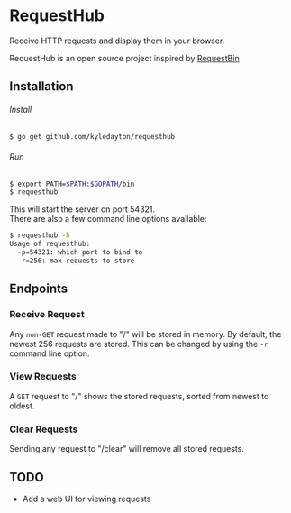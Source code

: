 # RequestHub
Receive HTTP requests and display them in your browser.

RequestHub is an open source project inspired by [RequestBin](http://requestb.in)

## Installation
###### Install
```bash
$ go get github.com/kyledayton/requesthub
```

###### Run
```bash
$ export PATH=$PATH:$GOPATH/bin
$ requesthub
```

This will start the server on port 54321.  
There are also a few command line options available:
```bash
$ requesthub -h
Usage of requesthub:
  -p=54321: which port to bind to
  -r=256: max requests to store
```

## Endpoints
### Receive Request
Any `non-GET` request made to "/" will be stored in memory. By default, the newest 256 requests are stored. This can be changed by using the `-r` command line option.

### View Requests
A `GET` request to "/" shows the stored requests, sorted from newest to oldest.

### Clear Requests
Sending any request to "/clear" will remove all stored requests.

## TODO
* Add a web UI for viewing requests
